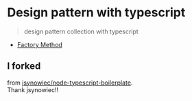 # Design pattern with typescript
> design pattern collection with typescript

- [Factory Method](./src/design-pattern/factory-method.ts)

## I forked
from [jsynowiec/node-typescript-boilerplate](https://github.com/jsynowiec/node-typescript-boilerplate).  
Thank jsynowiec!!  
